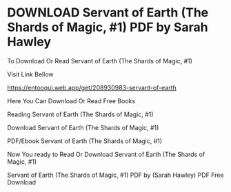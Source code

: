 # DOWNLOAD Servant of Earth (The Shards of Magic, #1) PDF by Sarah  Hawley

To Download Or Read Servant of Earth (The Shards of Magic, #1)

Visit Link Bellow

https://entooqui.web.app/get/208930983-servant-of-earth

Here You Can Download Or Read Free Books

Reading Servant of Earth (The Shards of Magic, #1)

Download Servant of Earth (The Shards of Magic, #1)

PDF/Ebook Servant of Earth (The Shards of Magic, #1)

Now You ready to Read Or Download Servant of Earth (The Shards of Magic, #1)

Servant of Earth (The Shards of Magic, #1) PDF by (Sarah  Hawley) PDF Free Download
